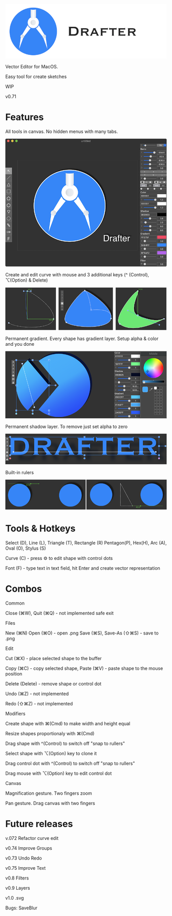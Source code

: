 ![Screenshot](screenshot/logo.png)

Vector Editor for MacOS. 

Easy tool for create sketches

WIP

v0.71

# Features

All tools in canvas. No hidden menus with many tabs.

![Screenshot](screenshot/screenshot1.png)

Create and edit curve with mouse and 3 additional keys (^ (Control),  ⌥(Option) & Delete)

![Screenshot](screenshot/screenshot2.png)

Permanent gradient. Every shape has gradient layer.  Setup alpha & color and you done

![Screenshot](screenshot/screenshot3.png)

Permanent shadow layer. To remove just set alpha to zero

![Screenshot](screenshot/screenshot4.png)

Built-in rulers

![Screenshot](screenshot/screenshot5.png)


# Tools & Hotkeys

Select (D), Line (L), Triangle (T), Rectangle (R) Pentagon(P), Hex(H), Arc (A), Oval (O), Stylus (S)

Curve (C) - press ⚙ to edit shape with control dots

Font (F) - type text in text field, hit Enter and create vector representation

# Combos

Common

Close (⌘W), Quit (⌘Q) - not implemented safe exit

Files

New (⌘N) Open (⌘O) - open .png  Save (⌘S), Save-As (⇧⌘S) - save to .png

Edit

Cut (⌘X) - place selected shape to the buffer

Copy (⌘C) - copy selected shape, Paste (⌘V) - paste shape to the mouse position  

Delete (Delete) - remove shape or control dot

Undo (⌘Z) - not implemented 

Redo (⇧⌘Z) - not implemented 


Modifiers

Create shape with ⌘(Cmd) to make width and height equal

Resize shapes proportionaly with ⌘(Cmd) 

Drag shape with ^(Control) to switch off "snap to rullers"

Select shape with ⌥(Option) key to clone it

Drag control dot with ^(Control) to switch off "snap to rullers"

Drag mouse with  ⌥(Option) key to edit control dot


Canvas

Magnification gesture. Two fingers zoom

Pan gesture. Drag canvas with two fingers


# Future releases

v.072 Refactor curve edit

v0.74 Improve Groups

v0.73 Undo Redo

v0.75 Improve Text

v0.8 Filters

v0.9 Layers

v1.0 .svg

Bugs:  SaveBlur


